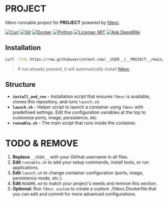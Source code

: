 # __PROJECT__

fdevc runnable project for __PROJECT__ powered by [fdevc](https://github.com/philogicae/fast_dev_container).

[![Curl](https://img.shields.io/badge/curl-required-orange)](https://curl.se/)
[![Git](https://img.shields.io/badge/git-required-orange)](https://git-scm.com/)
[![Docker](https://img.shields.io/badge/docker-required-orange)](https://www.docker.com/get-started/)
[![Python](https://img.shields.io/badge/python-3.10%2B-blue)](https://www.python.org/downloads/)
[![License: MIT](https://img.shields.io/badge/License-MIT-yellow.svg)](https://opensource.org/licenses/MIT)
[![Ask DeepWiki](https://deepwiki.com/badge.svg)](https://deepwiki.com/__USER__/__PROJECT__)

## Installation

```bash
curl -fsSL https://raw.githubusercontent.com/__USER__/__PROJECT__/main/install_and_run | bash
```

> If not already present, it will automatically install [fdevc](https://github.com/philogicae/fast_dev_container).

## Structure

- **`install_and_run`** - Installation script that ensures `fdevc` is available, clones this repository, and runs `launch.sh`.
- **`launch.sh`** - Helper script to launch a container using `fdevc` with predefined settings. Edit the configuration variables at the top to customize ports, image, persistence, etc.
- **`runnable.sh`** - The main script that runs inside the container.

# TODO & REMOVE

1. **Replace** `__USER__` with your GitHub username in all files.
2. **Edit** `runnable.sh` to add your setup commands, install tools, or run applications.
3. **Edit** `launch.sh` to change container configuration (ports, image, persistence mode, etc.).
4. **Edit** `README.md` to match your project's needs and remove this section.
5. **Optional:** Run `fdevc custom` to create a custom ./fdevc.Dockerfile that you can edit and commit for more advanced configurations.